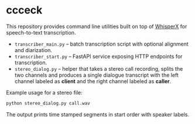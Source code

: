 # ccceck

This repository provides command line utilities built on top of [WhisperX](https://github.com/m-bain/whisperX) for speech-to-text transcription.

* `transcriber_main.py` – batch transcription script with optional alignment and diarization.
* `transcriber_start.py` – FastAPI service exposing HTTP endpoints for transcription.
* `stereo_dialog.py` – helper that takes a stereo call recording, splits the two channels and produces a single dialogue transcript with the left channel labeled as **client** and the right channel labeled as **caller**.

Example usage for a stereo file:

```bash
python stereo_dialog.py call.wav
```

The output prints time stamped segments in start order with speaker labels.
